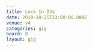 ```yaml
---
title: Lock In DJs
date: 2010-10-25T23:00:00.000Z
venue: v4
categories: gig
board: 8
layout: gig
---
```

